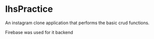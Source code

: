 # IhsPractice

An instagram clone application that performs the basic crud functions.

Firebase was used for it backend 
